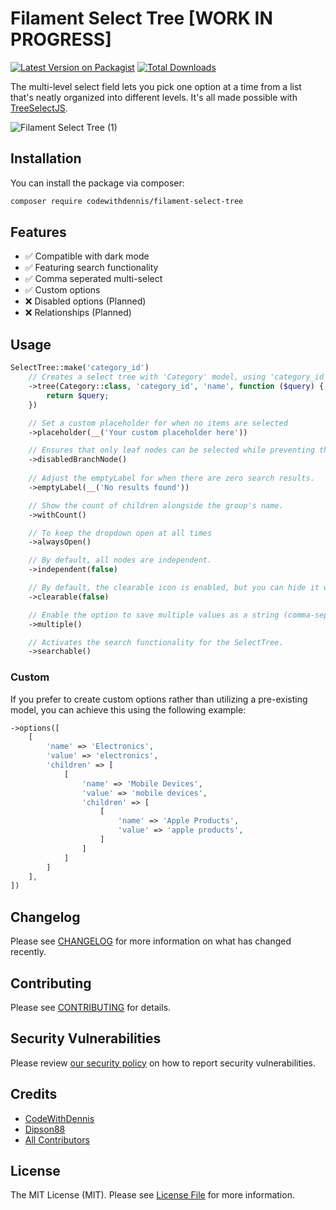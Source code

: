 # Filament Select Tree [WORK IN PROGRESS]

[![Latest Version on Packagist](https://img.shields.io/packagist/v/codewithdennis/filament-select-tree.svg?style=flat-square)](https://packagist.org/packages/codewithdennis/filament-select-tree)
[![Total Downloads](https://img.shields.io/packagist/dt/codewithdennis/filament-select-tree.svg?style=flat-square)](https://packagist.org/packages/codewithdennis/filament-select-tree)

The multi-level select field lets you pick one option at a time from a list that's neatly organized into different levels. It's all made possible with [TreeSelectJS](https://github.com/dipson88/treeselectjs).

![Filament Select Tree (1)](https://github.com/CodeWithDennis/filament-select-tree/assets/23448484/a589af66-d314-4cf2-9cea-d155e52d4bca)

## Installation

You can install the package via composer:

```bash
composer require codewithdennis/filament-select-tree
```

## Features
- ✅ Compatible with dark mode
- ✅ Featuring search functionality
- ✅ Comma seperated multi-select
- ✅ Custom options
- ❌ Disabled options (Planned)
- ❌ Relationships (Planned)
  
## Usage

```PHP
SelectTree::make('category_id')
    // Creates a select tree with 'Category' model, using 'category_id' as parent and 'name' as label, allowing custom query modification.
    ->tree(Category::class, 'category_id', 'name', function ($query) {
        return $query;
    })

    // Set a custom placeholder for when no items are selected
    ->placeholder(__('Your custom placeholder here'))

    // Ensures that only leaf nodes can be selected while preventing the selection of groups.
    ->disabledBranchNode()
    
    // Adjust the emptyLabel for when there are zero search results.
    ->emptyLabel(__('No results found'))

    // Show the count of children alongside the group's name.
    ->withCount()

    // To keep the dropdown open at all times
    ->alwaysOpen()

    // By default, all nodes are independent.
    ->independent(false)

    // By default, the clearable icon is enabled, but you can hide it with:
    ->clearable(false)

    // Enable the option to save multiple values as a string (comma-separated)
    ->multiple()

    // Activates the search functionality for the SelectTree.
    ->searchable()
```
### Custom
If you prefer to create custom options rather than utilizing a pre-existing model, you can achieve this using the following example:

```PHP
->options([
    [
        'name' => 'Electronics',
        'value' => 'electronics',
        'children' => [
            [
                'name' => 'Mobile Devices',
                'value' => 'mobile devices',
                'children' => [
                    [
                        'name' => 'Apple Products',
                        'value' => 'apple products',
                    ]
                ]
            ]
        ]
    ],
])
```

## Changelog
Please see [CHANGELOG](CHANGELOG.md) for more information on what has changed recently.

## Contributing

Please see [CONTRIBUTING](.github/CONTRIBUTING.md) for details.

## Security Vulnerabilities

Please review [our security policy](../../security/policy) on how to report security vulnerabilities.

## Credits

- [CodeWithDennis](https://github.com/CodeWithDennis)
- [Dipson88](https://github.com/dipson88/treeselectjs)
- [All Contributors](../../contributors)

## License

The MIT License (MIT). Please see [License File](LICENSE.md) for more information.
